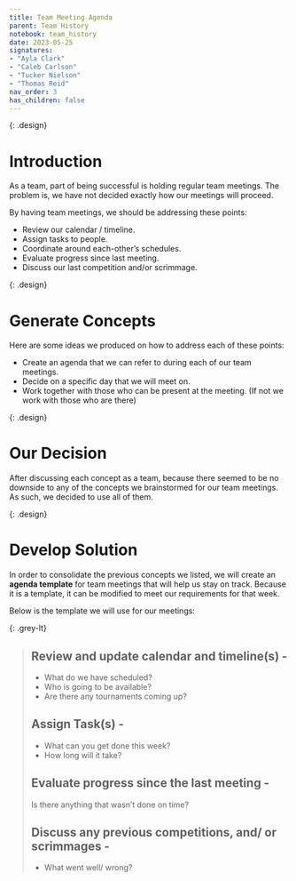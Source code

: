 ```yaml
---
title: Team Meeting Agenda
parent: Team History
notebook: team_history
date: 2023-05-25
signatures:
- "Ayla Clark"
- "Caleb Carlson"
- "Tucker Nielson"
- "Thomas Reid"
nav_order: 3
has_children: false
---
```


{: .design}
# Introduction 

As a team, part of being successful is holding regular team meetings. The problem is, we have not decided exactly how our meetings will proceed. ​

By having team meetings, we should be addressing these points:​

* Review our calendar / timeline.​
* Assign tasks to people.​
* Coordinate around each-other’s schedules.​
* Evaluate progress since last meeting.​
* Discuss our last competition and/or scrimmage.​

{: .design}
# Generate Concepts 

Here are some ideas we produced on how to address each of these points:

* Create an agenda that we can refer to during each of our team meetings.​
* Decide on a specific day that we will meet on.​
* Work together with those who can be present at the meeting. (If not we work with those who are there) 

{: .design}
# Our Decision

After discussing each concept as a team, because there seemed to be no downside to any of the concepts we brainstormed for our team meetings. As such, we decided to use all of them. 

{: .design}
# Develop Solution

In order to consolidate the previous concepts we listed, we will create an **agenda template** for team meetings that will help us stay on track. Because it is a template, it can be modified to meet our requirements for that week.​

Below is the template we will use for our meetings:

{: .grey-lt}
> ## Review and update calendar and timeline(s) -
> 
> * What do we have scheduled?
> * Who is going to be available?
> * Are there any tournaments coming up?
> 
> ## Assign Task(s) -
> 
> * What can you get done this week?
> * How long will it take?
> 
> ## Evaluate progress since the last meeting -
> 
> Is there anything that wasn’t done on time?
> 
> ## Discuss any previous competitions, and/ or scrimmages -
> 
> * What went well/ wrong?
